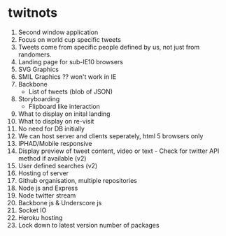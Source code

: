 twitnots
========

1. Second window application
2. Focus on world cup specific tweets
3. Tweets come from specific people defined by us, not just from randomers.
4. Landing page for sub-IE10 browsers
5. SVG Graphics
6. SMIL Graphics ?? won't work in IE
7. Backbone
	- List of tweets (blob of JSON)
8. Storyboarding
	- Flipboard like interaction
9. What to display on inital landing
10. What to display on re-visit
11. No need for DB initially
12. We can host server and clients seperately, html 5 browsers only
13. IPHAD/Mobile responsive
14. Display preview of tweet content, video or text 	- Check for twitter API method if available (v2)
15. User defined searches (v2)
16. Hosting of server
17. Github organisation, multiple repositories
18. Node js and Express
19. Node twitter stream
20. Backbone js & Underscore js
21. Socket IO
22. Heroku hosting
23. Lock down to latest version number of packages
